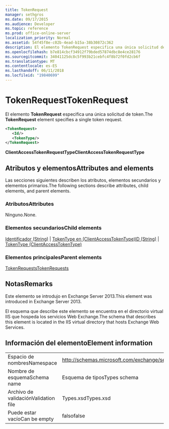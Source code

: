 ```yaml
---
title: TokenRequest
manager: sethgros
ms.date: 09/17/2015
ms.audience: Developer
ms.topic: reference
ms.prod: office-online-server
localization_priority: Normal
ms.assetid: 54f45f8e-c02b-4ead-b15a-38b30872c362
description: El elemento TokenRequest especifica una única solicitud de token.
ms.openlocfilehash: b7e814cbcf34912f79bded57874dbc8e4ce28176
ms.sourcegitcommit: 34041125dc8c5f993b21cebfc4f8b72f0fd2cb6f
ms.translationtype: MT
ms.contentlocale: es-ES
ms.lasthandoff: 06/11/2018
ms.locfileid: "19840699"
---
```

# <a name="tokenrequest"></a><span data-ttu-id="5c7c5-103">TokenRequest</span><span class="sxs-lookup"><span data-stu-id="5c7c5-103">TokenRequest</span></span>

<span data-ttu-id="5c7c5-104">El elemento **TokenRequest** especifica una única solicitud de token.</span><span class="sxs-lookup"><span data-stu-id="5c7c5-104">The **TokenRequest** element specifies a single token request.</span></span> 
  
```XML
<TokenRequest>
   <Id/>
   <TokenType/>
</TokenRequest>
```

 <span data-ttu-id="5c7c5-105">**ClientAccessTokenRequestType**</span><span class="sxs-lookup"><span data-stu-id="5c7c5-105">**ClientAccessTokenRequestType**</span></span>
## <a name="attributes-and-elements"></a><span data-ttu-id="5c7c5-106">Atributos y elementos</span><span class="sxs-lookup"><span data-stu-id="5c7c5-106">Attributes and elements</span></span>

<span data-ttu-id="5c7c5-107">Las secciones siguientes describen los atributos, elementos secundarios y elementos primarios.</span><span class="sxs-lookup"><span data-stu-id="5c7c5-107">The following sections describe attributes, child elements, and parent elements.</span></span>
  
### <a name="attributes"></a><span data-ttu-id="5c7c5-108">Atributos</span><span class="sxs-lookup"><span data-stu-id="5c7c5-108">Attributes</span></span>

<span data-ttu-id="5c7c5-109">Ninguno.</span><span class="sxs-lookup"><span data-stu-id="5c7c5-109">None.</span></span>
  
### <a name="child-elements"></a><span data-ttu-id="5c7c5-110">Elementos secundarios</span><span class="sxs-lookup"><span data-stu-id="5c7c5-110">Child elements</span></span>

<span data-ttu-id="5c7c5-111">[Identificador (String)](id-string.md) | [TokenType en (ClientAccessTokenType)](tokentype-clientaccesstokentype.md)</span><span class="sxs-lookup"><span data-stu-id="5c7c5-111">[ID (String)](id-string.md) | [TokenType (ClientAccessTokenType)](tokentype-clientaccesstokentype.md)</span></span>
  
### <a name="parent-elements"></a><span data-ttu-id="5c7c5-112">Elementos principales</span><span class="sxs-lookup"><span data-stu-id="5c7c5-112">Parent elements</span></span>

[<span data-ttu-id="5c7c5-113">TokenRequests</span><span class="sxs-lookup"><span data-stu-id="5c7c5-113">TokenRequests</span></span>](tokenrequests.md)
  
## <a name="remarks"></a><span data-ttu-id="5c7c5-114">Notas</span><span class="sxs-lookup"><span data-stu-id="5c7c5-114">Remarks</span></span>

<span data-ttu-id="5c7c5-115">Este elemento se introdujo en Exchange Server 2013.</span><span class="sxs-lookup"><span data-stu-id="5c7c5-115">This element was introduced in Exchange Server 2013.</span></span>
  
<span data-ttu-id="5c7c5-116">El esquema que describe este elemento se encuentra en el directorio virtual IIS que hospeda los servicios Web Exchange.</span><span class="sxs-lookup"><span data-stu-id="5c7c5-116">The schema that describes this element is located in the IIS virtual directory that hosts Exchange Web Services.</span></span>
  
## <a name="element-information"></a><span data-ttu-id="5c7c5-117">Información del elemento</span><span class="sxs-lookup"><span data-stu-id="5c7c5-117">Element information</span></span>

|||
|:-----|:-----|
|<span data-ttu-id="5c7c5-118">Espacio de nombres</span><span class="sxs-lookup"><span data-stu-id="5c7c5-118">Namespace</span></span>  <br/> |http://schemas.microsoft.com/exchange/services/2006/types  <br/> |
|<span data-ttu-id="5c7c5-119">Nombre de esquema</span><span class="sxs-lookup"><span data-stu-id="5c7c5-119">Schema name</span></span>  <br/> |<span data-ttu-id="5c7c5-120">Esquema de tipos</span><span class="sxs-lookup"><span data-stu-id="5c7c5-120">Types schema</span></span>  <br/> |
|<span data-ttu-id="5c7c5-121">Archivo de validación</span><span class="sxs-lookup"><span data-stu-id="5c7c5-121">Validation file</span></span>  <br/> |<span data-ttu-id="5c7c5-122">Types.xsd</span><span class="sxs-lookup"><span data-stu-id="5c7c5-122">Types.xsd</span></span>  <br/> |
|<span data-ttu-id="5c7c5-123">Puede estar vacío</span><span class="sxs-lookup"><span data-stu-id="5c7c5-123">Can be empty</span></span>  <br/> |<span data-ttu-id="5c7c5-124">falso</span><span class="sxs-lookup"><span data-stu-id="5c7c5-124">false</span></span>  <br/> |
   

